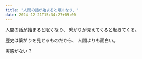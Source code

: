 ```yaml
---
title: "人間の話が始まると眠くなり、"
date: 2024-12-21T15:34:27+09:00
---
```

人間の話が始まると眠くなり、
繋がりが見えてくると起きてくる。

歴史は繋がりを見せるものだから、
人間よりも面白い。

実感がない？

